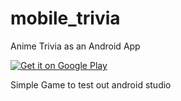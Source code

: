 # mobile_trivia
Anime Trivia as an Android App

<a href='https://play.google.com/store/apps/details?id=com.hygzhu.mobile_trivia&hl=en&pcampaignid=MKT-Other-global-all-co-prtnr-py-PartBadge-Mar2515-1'><img alt='Get it on Google Play' src='https://play.google.com/intl/en_us/badges/images/generic/en_badge_web_generic.png'/></a>

Simple Game to test out android studio
